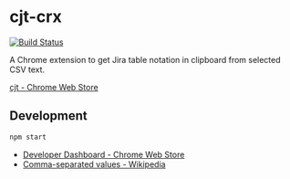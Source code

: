 # cjt-crx
[![Build Status](https://travis-ci.org/announce/cjt-crx.svg?branch=master)](https://travis-ci.org/announce/cjt-crx)

A Chrome extension to get Jira table notation in clipboard from selected CSV text.

[cjt \- Chrome Web Store](https://chrome.google.com/webstore/detail/pagmnllnggjajagmlelanjlbompjelmd/publish-accepted)

## Development

```bash
npm start
```

- [Developer Dashboard \- Chrome Web Store](https://chrome.google.com/webstore/developer/dashboard?hl=en-US&gl=JP)
- [Comma\-separated values \- Wikipedia](https://en.wikipedia.org/wiki/Comma-separated_values#Example)
